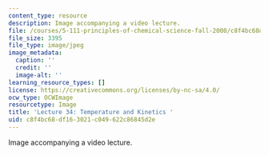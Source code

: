 ```yaml
---
content_type: resource
description: Image accompanying a video lecture.
file: /courses/5-111-principles-of-chemical-science-fall-2008/c8f4bc68df163021c049622c86845d2e_34.jpg
file_size: 3395
file_type: image/jpeg
image_metadata:
  caption: ''
  credit: ''
  image-alt: ''
learning_resource_types: []
license: https://creativecommons.org/licenses/by-nc-sa/4.0/
ocw_type: OCWImage
resourcetype: Image
title: 'Lecture 34: Temperature and Kinetics '
uid: c8f4bc68-df16-3021-c049-622c86845d2e
---
```

Image accompanying a video lecture.
